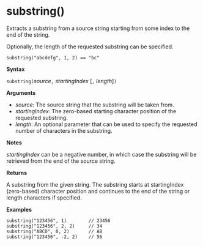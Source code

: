# substring()

Extracts a substring from a source string starting from some index to the end of the string.

Optionally, the length of the requested substring can be specified.

<!-- csl -->
```
substring("abcdefg", 1, 2) == "bc"
```

**Syntax**

`substring(`*source*`,` *startingIndex* [`,` *length*]`)`

**Arguments**

* *source*: The source string that the substring will be taken from.
* *startingIndex*: The zero-based starting character position of the requested substring.
* *length*: An optional parameter that can be used to specify the requested number of characters in the substring. 

**Notes**

*startingIndex* can be a negative number, in which case the substring will be retrieved from the end of the source string.

**Returns**

A substring from the given string. The substring starts at startingIndex (zero-based) character position and continues to the end of the string or length characters if specified.

**Examples**

<!-- csl -->
```
substring("123456", 1)        // 23456
substring("123456", 2, 2)     // 34
substring("ABCD", 0, 2)       // AB
substring("123456", -2, 2)    // 56
```
